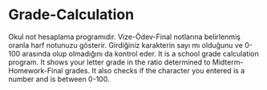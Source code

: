 # Grade-Calculation
Okul not hesaplama programıdır. Vize-Ödev-Final notlarına belirlenmiş oranla harf notunuzu gösterir. Girdiğiniz karakterin sayı mı olduğunu ve 0-100 arasında olup olmadığını da kontrol eder.
It is a school grade calculation program. It shows your letter grade in the ratio determined to Midterm-Homework-Final grades. It also checks if the character you entered is a number and is between 0-100.
